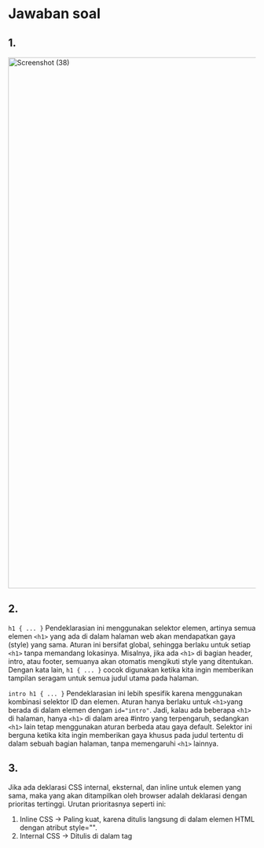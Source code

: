 # Jawaban soal
## 1.
<img width="1920" height="1080" alt="Screenshot (38)" src="https://github.com/user-attachments/assets/39450f98-522c-49d2-bc61-c59548794e05" />

## 2.
`h1 { ... }`
Pendeklarasian ini menggunakan selektor elemen, artinya semua elemen `<h1>` yang ada di dalam halaman web akan mendapatkan gaya (style) yang sama. Aturan ini bersifat global, sehingga berlaku untuk setiap `<h1>` tanpa memandang lokasinya. Misalnya, jika ada `<h1>` di bagian header, intro, atau footer, semuanya akan otomatis mengikuti style yang ditentukan. Dengan kata lain, `h1 { ... }` cocok digunakan ketika kita ingin memberikan tampilan seragam untuk semua judul utama pada halaman.

`intro h1 { ... }`
Pendeklarasian ini lebih spesifik karena menggunakan kombinasi selektor ID dan elemen. Aturan hanya berlaku untuk `<h1>`yang berada di dalam elemen dengan `id="intro"`. Jadi, kalau ada beberapa `<h1>` di halaman, hanya `<h1>` di dalam area #intro yang terpengaruh, sedangkan `<h1>` lain tetap menggunakan aturan berbeda atau gaya default. Selektor ini berguna ketika kita ingin memberikan gaya khusus pada judul tertentu di dalam sebuah bagian halaman, tanpa memengaruhi `<h1>` lainnya.

## 3.
Jika ada deklarasi CSS internal, eksternal, dan inline untuk elemen yang sama, maka yang akan ditampilkan oleh browser adalah deklarasi dengan prioritas tertinggi. Urutan prioritasnya seperti ini:

1. Inline CSS → Paling kuat, karena ditulis langsung di dalam elemen HTML dengan atribut style="".
2. Internal CSS → Ditulis di dalam tag <style> pada file HTML yang sama.
3. Eksternal CSS → Ditulis di file .css terpisah lalu dipanggil dengan <link>.

Jadi, jika ketiga deklarasi itu ada pada elemen yang sama, maka yang tampil di browser adalah style dari inline CSS, kecuali ada aturan khusus seperti penggunaan !important pada internal/eksternal, yang bisa mengubah prioritas.

**Inline CSS**
Prioritas tertinggi karena ditulis langsung di elemen HTML.
```
<h1 style="color: red;">Hello World</h1>
```

**internal**
Prioritas lebih rendah dibanding inline. Jika keduanya ada, browser akan membaca urutan terakhir.
```
<style>
  h1 { color: green; } /* Internal */
</style>
```

**eksternal**
```
/* style.css (Eksternal) */
h1 { color: blue; }
```

## 4.
Jika pada sebuah elemen HTML terdapat ID dan Class sekaligus, lalu keduanya memiliki deklarasi CSS masing-masing, maka style yang ditampilkan di browser adalah style dari ID. Hal ini karena dalam hirarki prioritas CSS, ID selector lebih kuat (specificity lebih tinggi) dibandingkan Class selector.

***Misalnya, ada elemen berikut:***
```
<p id="paragraf-1" class="text-paragraf">Ini contoh paragraf.</p>
```

***Kemudian didefinisikan CSS:***
```
.text-paragraf {
  color: blue;   /* Class */
}

#paragraf-1 {
  color: red;    /* ID */
}
```

Meskipun elemen tersebut memiliki Class dengan warna biru, browser akan menampilkan teks paragraf berwarna merah, karena aturan dari ID #paragraf-1 mengalahkan aturan dari Class .text-paragraf.

Dengan demikian, dapat disimpulkan bahwa ketika sebuah elemen memiliki ID dan Class bersamaan, deklarasi CSS ID yang akan ditampilkan di browser, kecuali ada aturan khusus seperti penggunaan !important yang bisa mengubah prioritas.




# penjelasan dari setiap langkah praktikum beserta screenshotnya.

## 1. Membuat dokumen HTML
<img width="1920" height="1080" alt="Screenshot (37)" src="https://github.com/user-attachments/assets/dcc17909-2acf-4d41-b1e6-97d0151270cb" />
Halaman web pada gambar tersebut menampilkan hasil dari penggunaan HTML dasar dengan penerapan internal dan inline CSS. Struktur halaman terdiri dari judul besar “CSS Internal dan Inline CSS”, tautan menuju materi CSS dasar, sebuah heading “Hello World”, serta paragraf yang berisi penjelasan tentang pembelajaran HTML dan CSS di mata kuliah Pemrograman Web di Universitas Pelita Bangsa. Selain itu, terdapat tautan tambahan “Informasi selengkapnya” yang mengarahkan pengguna pada informasi lebih lanjut. Tampilan masih sederhana karena berfokus pada pengenalan dasar penggunaan tag-tag HTML serta CSS.

## 2. Mendeklarasikan CSS Internal
<img width="1920" height="1080" alt="Screenshot (40)" src="https://github.com/user-attachments/assets/d3a61c15-3b3f-458d-b370-97aff7a34fba" />
Kode HTML tersebut menggunakan CSS internal yang ditulis langsung di dalam tag `<style>` pada bagian <head>. Dengan pendekatan ini, styling hanya berlaku untuk halaman yang sama. Pada contoh tersebut, beberapa elemen dasar diberikan gaya sederhana, misalnya teks di dalam `<header>` diberi warna biru tua, link di dalam `<nav>` diberi warna hijau tua dengan jarak antar-link, dan paragraf pada bagian #intro dibuat lebih rapi dengan margin tambahan. Selain itu, tombol yang dibuat menggunakan class `.button` diberi latar belakang biru, teks putih, serta sudut membulat agar terlihat lebih menarik, dan ketika diarahkan kursor (hover), warnanya berubah menjadi lebih gelap.

Penerapan CSS internal seperti ini cocok digunakan untuk latihan atau proyek sederhana karena mudah dibaca dan dipahami. Namun, jika halaman web semakin besar, biasanya digunakan CSS eksternal agar lebih terorganisir. Dalam contoh ini, fokus utamanya adalah mengenalkan bagaimana CSS bekerja untuk mengatur tampilan teks, link, dan tombol dengan cara yang sangat sederhana. Dengan begitu, mahasiswa dapat melihat langsung perbedaan tampilan saat menggunakan CSS dibandingkan hanya dengan HTML biasa.
